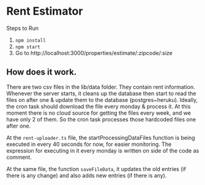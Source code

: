 # Rent Estimator


Steps to Run
1. `npm install`
2. `npm start`
3.  Go to http://localhost:3000/properties/estimate/:zipcode/:size

## How does it work.

There are two csv files in the lib/data folder. They contain rent information.
Whenever the server starts, it cleans up the database then start to read the files on after one & update them to the database (postgres~heruku).
Ideally, the cron task should download the file every monday & process it. At this moment there is no cloud source for getting the files every week, and we have only 2 of them. So the cron task processes those hardcoded files one after one.

At the `rent-uploader.ts` file, the startProcessingDataFiles function is being executed in every 40 seconds for now, for easier monitoring.
The expression for executing in it every monday is written on side of the code as comment.

At the same file, the function `saveFileData`, it updates the old entries (if there is any change) and also adds new entries (if there is any).
